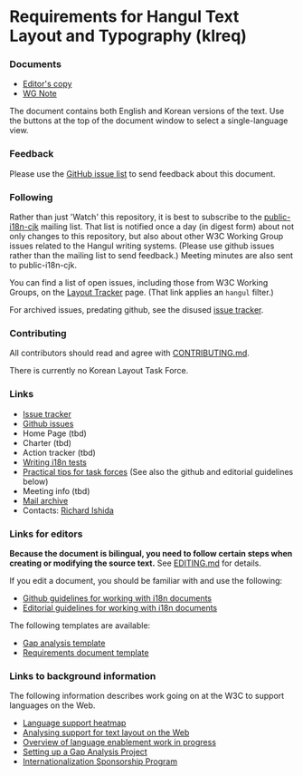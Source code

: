 # Requirements for Hangul Text Layout and Typography (klreq)

### Documents
- [Editor's copy](https://w3c.github.io/klreq/)
- [WG Note](https://www.w3.org/TR/klreq/)

The document contains both English and Korean versions of the text. Use the buttons at the top of the document window to select a single-language view.

### Feedback
Please use the [GitHub issue list](https://github.com/w3c/klreq/issues) to send feedback about this document.

### Following
Rather than just 'Watch' this repository, it is best to subscribe to the [public-i18n-cjk](https://lists.w3.org/Archives/Public/public-i18n-cjk/) mailing list. That list is notified once a day (in digest form) about not only changes to this repository, but also about other W3C Working Group issues related to the Hangul writing systems. (Please use github issues rather than the mailing list to send feedback.)  Meeting minutes are also sent to public-i18n-cjk.

You can find a list of open issues, including those from W3C Working Groups, on the [Layout Tracker](http://w3c.github.io/i18n-activity/textlayout/?filter=hangul) page. (That link applies an `hangul` filter.)

For archived issues, predating github, see the disused [issue tracker](http://www.w3.org/International/track/products/42).


### Contributing

All contributors should read and agree with [CONTRIBUTING.md](https://github.com/w3c/klreq/blob/gh-pages/CONTRIBUTING.md).

There is currently no Korean Layout Task Force.

### Links
- [Issue tracker](http://w3c.github.io/i18n-activity/textlayout/?filter=hangul)
- [Github issues](https://github.com/w3c/klreq/issues)
- Home Page (tbd)
- Charter (tbd)
- Action tracker (tbd)
- [Writing i18n tests](https://github.com/w3c/i18n-activity/wiki/Writing-i18n-tests)
- [Practical tips for task forces](https://w3c.github.io/i18n-activity/guidelines/process.html) (See also the github and editorial guidelines below)
- Meeting info (tbd)
- [Mail archive](https://lists.w3.org/Archives/Public/public-i18n-cjk/)
- Contacts: [Richard Ishida](mailto:ishida@w3.org)

### Links for editors
**Because the document is bilingual, you need to follow certain steps when creating or modifying the source text.** See [EDITING.md](https://github.com/w3c/klreq/blob/gh-pages/EDITING.md) for details.

If you edit a document, you should be familiar with and use the following:

- [Github guidelines for working with i18n documents](http://w3c.github.io/i18n-activity/guidelines/github)
- [Editorial guidelines for working with i18n documents](http://w3c.github.io/i18n-activity/guidelines/editing)

The following templates are available:
- [Gap analysis template](http://w3c.github.io/i18n-activity/templates/gap-analysis/gap-analysis_template.html)
- [Requirements document template](http://w3c.github.io/i18n-activity/templates/lreq_doc/gap-analysis_template.html)

### Links to background information
The following information describes work going on at the W3C to support languages on the Web.
- [Language support heatmap](http://w3c.github.io/typography/gap-analysis/language-matrix.html)
- [Analysing support for text layout on the Web](https://github.com/w3c/i18n-discuss/wiki/Analysing-support-for-text-layout-on-the-Web)
- [Overview of language enablement work in progress](https://www.w3.org/International/layout)
- [Setting up a Gap Analysis Project](https://github.com/w3c/typography/wiki/Setting-up-a-Gap-Analysis-Project)
- [Internationalization Sponsorship Program](https://www.w3.org/International/sponsorship/)
